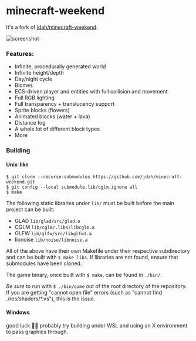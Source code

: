 # minecraft-weekend
It's a fork of [jdah/minecraft-weekend](https://github.com/jdah/minecraft-weekend).

![screenshot](screenshots/1.png)


### Features:
- Infinite, procedurally generated world
- Infinite height/depth
- Day/night cycle
- Biomes
- ECS-driven player and entities with full collision and movement
- Full RGB lighting
- Full transparency + translucency support
- Sprite blocks (flowers)
- Animated blocks (water + lava)
- Distance fog
- A whole lot of different block types
- More

### Building

#### Unix-like
`$ git clone --recurse-submodules https://github.com/jdah/minecraft-weekend.git`\
`$ git config --local submodule.lib/cglm.ignore all`\
`$ make`

The following static libraries under `lib/` must be built before the main project can be built:

- GLAD `lib/glad/src/glad.o`
- CGLM `lib/cglm/.libs/libcglm.a`
- GLFW `lib/glfw/src/libglfw3.a`
- libnoise `lib/noise/libnoise.a`

All of the above have their own Makefile under their respective subdirectory and can be built with `$ make libs`.
If libraries are not found, ensure that submodules have been cloned.

The game binary, once built with `$ make`, can be found in `./bin/`.

*Be sure* to run with `$ ./bin/game` out of the root directory of the repository.
If you are getting "cannot open file" errors (such as "cannot find ./res/shaders/*.vs"), this is the issue. 

#### Windows

good luck 🤷‍♂️ probably try building under WSL and using an X environment to pass graphics through.
